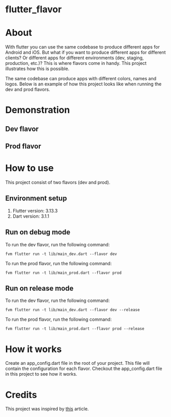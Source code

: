 # flutter_flavor

# About
With flutter you can use the same codebase to produce different apps for Android and iOS.
But what if you want to produce different apps for different clients? Or different apps for different environments (dev, staging, production, etc.)? This is where flavors come in handy.
This project illustrates how this is possible.

The same codebase can produce apps with different colors, names and logos. Below is an example of how this project looks like when running the dev and prod flavors.

# Demonstration
## Dev flavor

## Prod flavor

# How to use
This project consist of two flavors (dev and prod).

## Environment setup
1. Flutter version: 3.13.3
2. Dart version: 3.1.1

## Run on debug mode
To run the dev flavor, run the following command:
```
fvm flutter run -t lib/main_dev.dart --flavor dev
```

To run the prod flavor, run the following command:
```
fvm flutter run -t lib/main_prod.dart --flavor prod
```

## Run on release mode
To run the dev flavor, run the following command:
```
fvm flutter run -t lib/main_dev.dart --flavor dev --release
```

To run the prod flavor, run the following command:
```
fvm flutter run -t lib/main_prod.dart --flavor prod --release
```

# How it works
Create an app_config.dart file in the root of your project. This file will contain the configuration for each flavor.
Checkout the app_config.dart file in this project to see how it works.

# Credits
This project was inspired by [this](https://dwirandyh.medium.com/create-build-flavor-in-flutter-application-ios-android-fb35a81a9fac) article.
